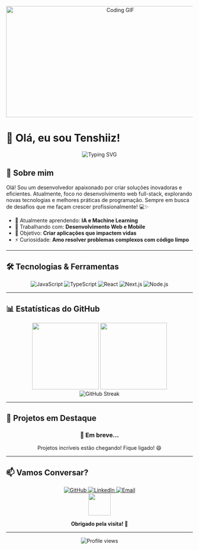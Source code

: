 <div align="center">
  <img src="https://media.giphy.com/media/SWoSkN6DxTszqIKEqv/giphy.gif" alt="Coding GIF" width="600" height="300"/>
</div>

# 👋 Olá, eu sou Tenshiiz!

<div align="center">
  <img src="https://readme-typing-svg.herokuapp.com?font=Fira+Code&size=32&duration=2800&pause=2000&color=A855F7&center=true&vCenter=true&width=940&lines=Desenvolvedor+Full+Stack;Apaixonado+por+Tecnologia;Sempre+aprendendo+algo+novo!" alt="Typing SVG" />
</div>

## 🚀 Sobre mim

Olá! Sou um desenvolvedor apaixonado por criar soluções inovadoras e eficientes. Atualmente, foco no desenvolvimento web full-stack, explorando novas tecnologias e melhores práticas de programação. Sempre em busca de desafios que me façam crescer profissionalmente! 💻✨

- 🌱 Atualmente aprendendo: **IA e Machine Learning**
- 💼 Trabalhando com: **Desenvolvimento Web e Mobile**
- 🎯 Objetivo: **Criar aplicações que impactem vidas**
- ⚡ Curiosidade: **Amo resolver problemas complexos com código limpo**

---

## 🛠️ Tecnologias & Ferramentas

<div align="center">
  <img src="https://img.shields.io/badge/JavaScript-F7DF1E?style=for-the-badge&logo=javascript&logoColor=black" alt="JavaScript"/>
  <img src="https://img.shields.io/badge/TypeScript-007ACC?style=for-the-badge&logo=typescript&logoColor=white" alt="TypeScript"/>
  <img src="https://img.shields.io/badge/React-20232A?style=for-the-badge&logo=react&logoColor=61DAFB" alt="React"/>
  <img src="https://img.shields.io/badge/Next.js-000000?style=for-the-badge&logo=next.js&logoColor=white" alt="Next.js"/>
  <img src="https://img.shields.io/badge/Node.js-339933?style=for-the-badge&logo=nodedotjs&logoColor=white" alt="Node.js"/>
</div>

---

## 📊 Estatísticas do GitHub

<div align="center">
  <img height="180em" src="https://github-readme-stats.vercel.app/api?username=Tenshiiz&show_icons=true&theme=radical&include_all_commits=true&count_private=true"/>
  <img height="180em" src="https://github-readme-stats.vercel.app/api/top-langs/?username=Tenshiiz&layout=compact&langs_count=7&theme=radical"/>
</div>

<div align="center">
  <img src="https://github-readme-streak-stats.herokuapp.com/?user=Tenshiiz&theme=radical" alt="GitHub Streak" />
</div>

---

## 🌟 Projetos em Destaque

<!-- Adicione seus projetos aqui quando estiver pronto -->

<div align="center">
  <h3>🚧 Em breve...</h3>
  <p>Projetos incríveis estão chegando! Fique ligado! 😄</p>
</div>

---

## 📫 Vamos Conversar?

<div align="center">
  <a href="https://github.com/Tenshiiz" target="_blank">
    <img src="https://img.shields.io/badge/GitHub-100000?style=for-the-badge&logo=github&logoColor=white" alt="GitHub"/>
  </a>
  <a href="https://www.linkedin.com/in/seu-linkedin" target="_blank">
    <img src="https://img.shields.io/badge/LinkedIn-0077B5?style=for-the-badge&logo=linkedin&logoColor=white" alt="LinkedIn"/>
  </a>
  <a href="mailto:seu-email@example.com">
    <img src="https://img.shields.io/badge/Email-D14836?style=for-the-badge&logo=gmail&logoColor=white" alt="Email"/>
  </a>
</div>

<div align="center">
  <img src="https://media.giphy.com/media/LnQjpWaON8nhr21vNW/giphy.gif" width="60">
  <br>
  <p><strong>Obrigado pela visita! 🌟</strong></p>
</div>

---

<div align="center">
  <img src="https://komarev.com/ghpvc/?username=Tenshiiz&label=Profile%20views&color=0e75b6&style=flat" alt="Profile views" />
</div>
